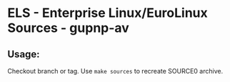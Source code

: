 # ELS - Enterprise Linux/EuroLinux Sources - gupnp-av
 
## Usage:
  Checkout branch or tag. Use `make sources` to recreate  SOURCE0 archive.
